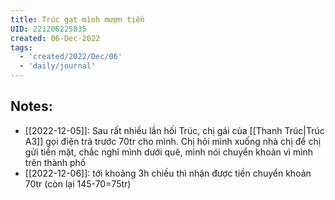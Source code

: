 ```yaml
---
title: Trúc gạt mình mượn tiền
UID: 221206225835
created: 06-Dec-2022
tags:
  - 'created/2022/Dec/06'
  - 'daily/journal'
---
```

## Notes:

- [[2022-12-05]]: Sau rất nhiều lần hối Trúc, chị gái của [[Thanh Trúc|Trúc A3]] gọi điện trả trước 70tr cho mình. Chị hỏi mình xuống nhà chị để chị gửi tiền mặt, chắc nghĩ mình dưới quê, mình nói chuyển khoản vì mình trên thành phố
- [[2022-12-06]]: tới khoảng 3h chiều thì nhận được tiền chuyển khoản 70tr (còn lại 145-70=75tr)
